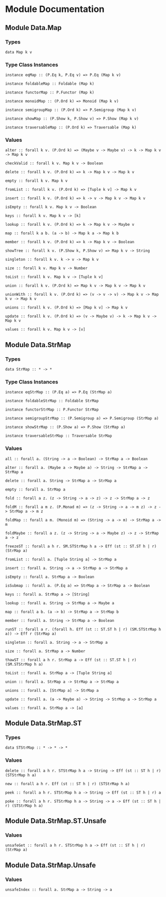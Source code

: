 # Module Documentation

## Module Data.Map

### Types

    data Map k v


### Type Class Instances

    instance eqMap :: (P.Eq k, P.Eq v) => P.Eq (Map k v)

    instance foldableMap :: Foldable (Map k)

    instance functorMap :: P.Functor (Map k)

    instance monoidMap :: (P.Ord k) => Monoid (Map k v)

    instance semigroupMap :: (P.Ord k) => P.Semigroup (Map k v)

    instance showMap :: (P.Show k, P.Show v) => P.Show (Map k v)

    instance traversableMap :: (P.Ord k) => Traversable (Map k)


### Values

    alter :: forall k v. (P.Ord k) => (Maybe v -> Maybe v) -> k -> Map k v -> Map k v

    checkValid :: forall k v. Map k v -> Boolean

    delete :: forall k v. (P.Ord k) => k -> Map k v -> Map k v

    empty :: forall k v. Map k v

    fromList :: forall k v. (P.Ord k) => [Tuple k v] -> Map k v

    insert :: forall k v. (P.Ord k) => k -> v -> Map k v -> Map k v

    isEmpty :: forall k v. Map k v -> Boolean

    keys :: forall k v. Map k v -> [k]

    lookup :: forall k v. (P.Ord k) => k -> Map k v -> Maybe v

    map :: forall k a b. (a -> b) -> Map k a -> Map k b

    member :: forall k v. (P.Ord k) => k -> Map k v -> Boolean

    showTree :: forall k v. (P.Show k, P.Show v) => Map k v -> String

    singleton :: forall k v. k -> v -> Map k v

    size :: forall k v. Map k v -> Number

    toList :: forall k v. Map k v -> [Tuple k v]

    union :: forall k v. (P.Ord k) => Map k v -> Map k v -> Map k v

    unionWith :: forall k v. (P.Ord k) => (v -> v -> v) -> Map k v -> Map k v -> Map k v

    unions :: forall k v. (P.Ord k) => [Map k v] -> Map k v

    update :: forall k v. (P.Ord k) => (v -> Maybe v) -> k -> Map k v -> Map k v

    values :: forall k v. Map k v -> [v]


## Module Data.StrMap

### Types

    data StrMap :: * -> *


### Type Class Instances

    instance eqStrMap :: (P.Eq a) => P.Eq (StrMap a)

    instance foldableStrMap :: Foldable StrMap

    instance functorStrMap :: P.Functor StrMap

    instance semigroupStrMap :: (P.Semigroup a) => P.Semigroup (StrMap a)

    instance showStrMap :: (P.Show a) => P.Show (StrMap a)

    instance traversableStrMap :: Traversable StrMap


### Values

    all :: forall a. (String -> a -> Boolean) -> StrMap a -> Boolean

    alter :: forall a. (Maybe a -> Maybe a) -> String -> StrMap a -> StrMap a

    delete :: forall a. String -> StrMap a -> StrMap a

    empty :: forall a. StrMap a

    fold :: forall a z. (z -> String -> a -> z) -> z -> StrMap a -> z

    foldM :: forall a m z. (P.Monad m) => (z -> String -> a -> m z) -> z -> StrMap a -> m z

    foldMap :: forall a m. (Monoid m) => (String -> a -> m) -> StrMap a -> m

    foldMaybe :: forall a z. (z -> String -> a -> Maybe z) -> z -> StrMap a -> z

    freezeST :: forall a h r. SM.STStrMap h a -> Eff (st :: ST.ST h | r) (StrMap a)

    fromList :: forall a. [Tuple String a] -> StrMap a

    insert :: forall a. String -> a -> StrMap a -> StrMap a

    isEmpty :: forall a. StrMap a -> Boolean

    isSubmap :: forall a. (P.Eq a) => StrMap a -> StrMap a -> Boolean

    keys :: forall a. StrMap a -> [String]

    lookup :: forall a. String -> StrMap a -> Maybe a

    map :: forall a b. (a -> b) -> StrMap a -> StrMap b

    member :: forall a. String -> StrMap a -> Boolean

    runST :: forall a r. (forall h. Eff (st :: ST.ST h | r) (SM.STStrMap h a)) -> Eff r (StrMap a)

    singleton :: forall a. String -> a -> StrMap a

    size :: forall a. StrMap a -> Number

    thawST :: forall a h r. StrMap a -> Eff (st :: ST.ST h | r) (SM.STStrMap h a)

    toList :: forall a. StrMap a -> [Tuple String a]

    union :: forall a. StrMap a -> StrMap a -> StrMap a

    unions :: forall a. [StrMap a] -> StrMap a

    update :: forall a. (a -> Maybe a) -> String -> StrMap a -> StrMap a

    values :: forall a. StrMap a -> [a]


## Module Data.StrMap.ST

### Types

    data STStrMap :: * -> * -> *


### Values

    delete :: forall a h r. STStrMap h a -> String -> Eff (st :: ST h | r) (STStrMap h a)

    new :: forall a h r. Eff (st :: ST h | r) (STStrMap h a)

    peek :: forall a h r. STStrMap h a -> String -> Eff (st :: ST h | r) a

    poke :: forall a h r. STStrMap h a -> String -> a -> Eff (st :: ST h | r) (STStrMap h a)


## Module Data.StrMap.ST.Unsafe

### Values

    unsafeGet :: forall a h r. STStrMap h a -> Eff (st :: ST h | r) (StrMap a)


## Module Data.StrMap.Unsafe

### Values

    unsafeIndex :: forall a. StrMap a -> String -> a